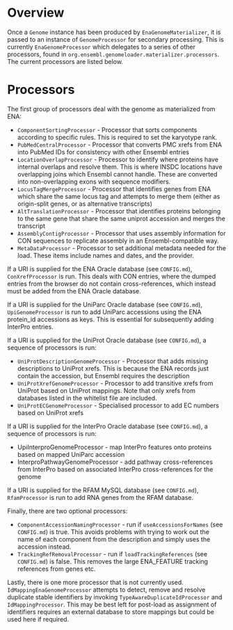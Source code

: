 Overview
========
Once a `Genome` instance has been produced by `EnaGenomeMaterializer`, it is passed to an instance of `GenomeProcessor` for secondary processing. This is currently `EnaGenomeProcessor` which delegates to a series of other processors, found in `org.ensembl.genomeloader.materializer.processors`. The current processors are listed below.

Processors
==========

The first group of processors deal with the genome as materialized from ENA:
* `ComponentSortingProcessor` - Processor that sorts components according to specific rules. This is required to set the karyotype rank.
* `PubMedCentralProcessor` - Processor that converts PMC xrefs from ENA into PubMed IDs for consistency with other Ensembl entries
* `LocationOverlapProcessor` - Processor to identify where proteins have internal overlaps and resolve them. This is where INSDC locations have overlapping joins which Ensembl cannot handle. These are converted into non-overlapping exons with sequence modifiers.
* `LocusTagMergeProcessor` - Processor that identifies genes from ENA which share the same locus tag and attempts to merge them (either as origin-split genes, or as alternative transcripts)
* `AltTranslationProcessor` - Processor that identifies proteins belonging to the same gene that share the same uniprot accession and merges the transcript
* `AssemblyContigProcessor` - Processor that uses assembly information for CON sequences to replicate assembly in an Ensembl-compatible way. 
* `MetaDataProcessor` - Processor to set additional metadata needed for the load. These items include names and dates, and the provider.

If a URI is supplied for the ENA Oracle database (see `CONFIG.md`), `ConXrefProcessor` is run. This deals with CON entries, where the dumped entries from the browser do not contain cross-references, which instead must be added from the ENA Oracle database.

If a URI is supplied for the UniParc Oracle database (see `CONFIG.md`), `UpiGenomeProcessor` is run to add UniParc accessions using the ENA protein_id accessions as keys. This is essential for subsequently adding InterPro entries.

If a URI is supplied for the UniProt Oracle database (see `CONFIG.md`), a sequence of processors is run:
* `UniProtDescriptionGenomeProcessor` - Processor that adds missing descriptions to UniProt xrefs. This is because the ENA records just contain the accession, but Ensembl requires the description
* `UniProtXrefGenomeProcessor` - Processor to add transitive xrefs from UniProt based on UniProt mappings. Note that only xrefs from databases listed in the whitelist file are included.
* `UniProtECGenomeProcessor` - Specialised processor to add EC numbers based on UniProt xrefs

If a URI is supplied for the InterPro Oracle database (see `CONFIG.md`), a sequence of processors is run:
*  UpiInterproGenomeProcessor - map InterPro features onto proteins based on mapped UniParc accession
* InterproPathwayGenomeProcessor - add pathway cross-references from InterPro based on associated InterPro cross-references for the genome

If a URI is supplied for the RFAM MySQL database (see `CONFIG.md`), `RfamProcessor` is run to add RNA genes from the RFAM database.

Finally, there are two optional processors:
- `ComponentAccessionNamingProcessor` - run if `useAccessionsForNames` (see `CONFIG.md`) is true. This avoids problems with trying to work out the name of each component from the description and simply uses the accession instead.
- `TrackingRefRemovalProcessor` - run if `loadTrackingReferences` (see `CONFIG.md`) is false. This removes the large ENA_FEATURE tracking references from genes etc.

Lastly, there is one more processor that is not currently used. `IdMappingEnaGenomeProcessor` attempts to detect, remove and resolve duplicate stable identifiers by invoking `TypeAwareDuplicateIdProcessor` and `IdMappingProcessor`. This may be best left for post-load as assignment of identifiers requires an external database to store mappings but could be used here if required.
